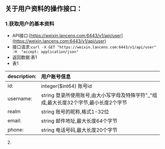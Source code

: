 ## 关于用户资料的操作接口：

### 1.获取用户的基本资料

* API接口:[https://weixin.lancens.com:6443/v1/api/user](https://weixin.lancens.com:6443/v1/api/user)
* 接口请求:`curl -X GET "https://weixin.lancens.com:6443/v1/api/user" -H  "accept: application/json"`
* 返回数据:表1
* 表1

| description: | 用户账号信息 |
| :--- | :--- |
| id: | integer\($int64\) 账号id |
| username: | string 登录所使用账号,由大小写字母及特殊字符"\_"组成,最大长度32个字节,最小长度2个字节 |
| realm | string 账号的昵称,格式1-32位 |
| email: | string 邮件地址,最大长度64个字节 |
| phone: | string 电话号码,最大长度20个字节 |

2.

